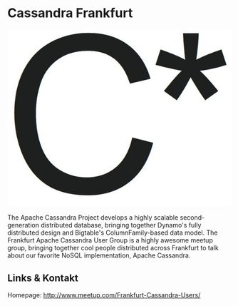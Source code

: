 # Cassandra Frankfurt
![Cassandra Frankfurt](./cassandra.logo.jpg)

The Apache Cassandra Project develops a highly scalable second-generation distributed database,
bringing together Dynamo's fully distributed design and Bigtable's ColumnFamily-based data model. The Frankfurt
Apache Cassandra User Group is a highly awesome meetup group, bringing together cool people distributed across
Frankfurt to talk about our favorite NoSQL implementation, Apache Cassandra.


## Links &amp; Kontakt

Homepage: <http://www.meetup.com/Frankfurt-Cassandra-Users/>










